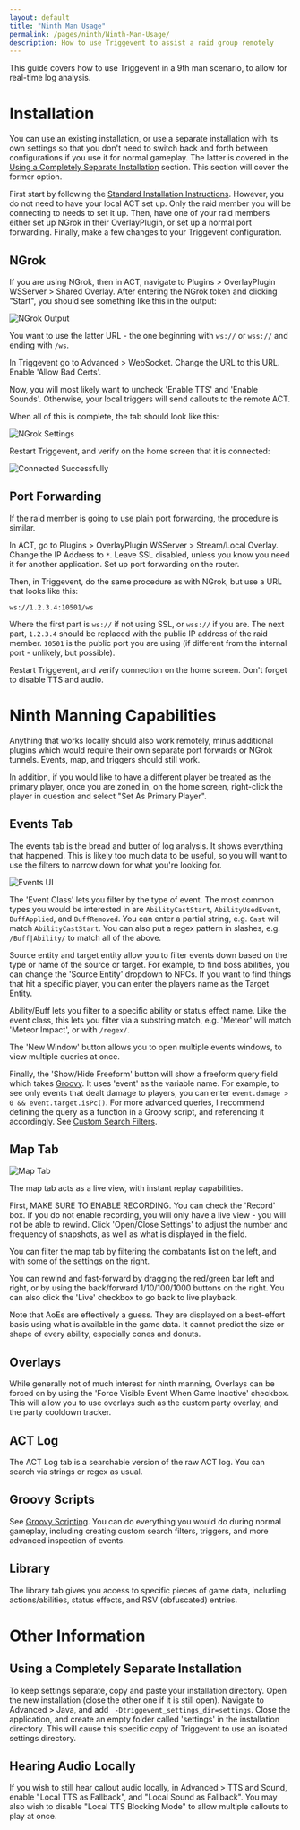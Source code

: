 ```yaml
---
layout: default
title: "Ninth Man Usage"
permalink: /pages/ninth/Ninth-Man-Usage/
description: How to use Triggevent to assist a raid group remotely
---
```


This guide covers how to use Triggevent in a 9th man scenario, to allow for real-time log analysis.

# Installation

You can use an existing installation, or use a separate installation with its own settings so that you don't need to
switch back and forth between configurations if you use it for normal gameplay. The latter is covered in the
[Using a Completely Separate Installation](#using-a-completely-separate-installation) section. This section will cover
the former option.

First start by following the [Standard Installation Instructions](https://github.com/xpdota/event-trigger/wiki/Installation-and-Setup).
However, you do not need to have your local ACT set up. Only the raid member you will be connecting to needs to set it up.
Then, have one of your raid members either set up NGrok in their OverlayPlugin, or set up a normal port forwarding.
Finally, make a few changes to your Triggevent configuration.

## NGrok

If you are using NGrok, then in ACT, navigate to Plugins > OverlayPlugin WSServer > Shared Overlay. After entering the NGrok
token and clicking "Start", you should see something like this in the output:

![NGrok Output](ngrok.png)

You want to use the latter URL - the one beginning with `ws://` or `wss://` and ending with `/ws`.

In Triggevent go to Advanced > WebSocket. Change the URL to this URL. Enable 'Allow Bad Certs'.

Now, you will most likely want to uncheck 'Enable TTS' and 'Enable Sounds'. Otherwise, your local triggers will send
callouts to the remote ACT.

When all of this is complete, the tab should look like this:

![NGrok Settings](ngrok-settings.png)

Restart Triggevent, and verify on the home screen that it is connected:

![Connected Successfully](Connected.png)

## Port Forwarding

If the raid member is going to use plain port forwarding, the procedure is similar.

In ACT, go to Plugins > OverlayPlugin WSServer > Stream/Local Overlay. Change the IP Address to `*`.
Leave SSL disabled, unless you know you need it for another application.
Set up port forwarding on the router.

Then, in Triggevent, do the same procedure as with NGrok, but use a URL that looks like this:

`ws://1.2.3.4:10501/ws`

Where the first part is `ws://` if not using SSL, or `wss://` if you are. The next part, `1.2.3.4` should be replaced with the public
IP address of the raid member. `10501` is the public port you are using (if different from the internal port - unlikely, but possible).

Restart Triggevent, and verify connection on the home screen. Don't forget to disable TTS and audio.

# Ninth Manning Capabilities

Anything that works locally should also work remotely, minus additional plugins which would require their own separate port forwards
or NGrok tunnels. Events, map, and triggers should still work.

In addition, if you would like to have a different player be treated as the primary player, once you are zoned in, on the home screen,
right-click the player in question and select "Set As Primary Player".

## Events Tab

The events tab is the bread and butter of log analysis. It shows everything that happened. This is likely too much data to be useful,
so you will want to use the filters to narrow down for what you're looking for.

![Events UI](Events.png)

The 'Event Class' lets you filter by the type of event. The most common types you would be interested in are `AbilityCastStart`, `AbilityUsedEvent`,
`BuffApplied`, and `BuffRemoved`. You can enter a partial string, e.g. `Cast` will match `AbilityCastStart`. You can also put a regex pattern
in slashes, e.g. `/Buff|Ability/` to match all of the above.

Source entity and target entity allow you to filter events down based on the type or name of the source or target. For example,
to find boss abilities, you can change the 'Source Entity' dropdown to NPCs. If you want to find things that hit a specific player,
you can enter the players name as the Target Entity.

Ability/Buff lets you filter to a specific ability or status effect name. Like the event class, this lets you filter via a substring match,
e.g. 'Meteor' will match 'Meteor Impact', or with `/regex/`.

The 'New Window' button allows you to open multiple events windows, to view multiple queries at once.

Finally, the 'Show/Hide Freeform' button will show a freeform query field which takes [Groovy](/pages/groovy/Groovy-Scripting.md).
It uses 'event' as the variable name. For example, to see only events that dealt damage to players, you can enter
`event.damage > 0 && event.target.isPc()`. For more advanced queries, I recommend defining the query as a function in a Groovy script, and
referencing it accordingly. See [Custom Search Filters](https://github.com/xpdota/event-trigger/wiki/Groovy-Examples#custom-search-filters).

## Map Tab

![Map Tab](Map-Tab.png)

The map tab acts as a live view, with instant replay capabilities.

First, MAKE SURE TO ENABLE RECORDING. You can check the 'Record' box. If you do not enable recording, you will only have a live view - you
will not be able to rewind. Click 'Open/Close Settings' to adjust the number and frequency of snapshots, as well as what is displayed in
the field.

You can filter the map tab by filtering the combatants list on the left, and with some of the settings on the right.

You can rewind and fast-forward by dragging the red/green bar left and right, or by using the back/forward 1/10/100/1000 buttons on the right.
You can also click the 'Live' checkbox to go back to live playback.

Note that AoEs are effectively a guess. They are displayed on a best-effort basis using what is available in the game data.
It cannot predict the size or shape of every ability, especially cones and donuts.

## Overlays

While generally not of much interest for ninth manning, Overlays can be forced on by using the 'Force Visible Event When Game Inactive' checkbox.
This will allow you to use overlays such as the custom party overlay, and the party cooldown tracker.

## ACT Log

The ACT Log tab is a searchable version of the raw ACT log. You can search via strings or regex as usual.

## Groovy Scripts

See [Groovy Scripting](/pages/groovy/Groovy-Scripting.md). You can do everything you would do during normal gameplay, including
creating custom search filters, triggers, and more advanced inspection of events.

## Library

The library tab gives you access to specific pieces of game data, including actions/abilities, status effects, and RSV (obfuscated) entries.


# Other Information

## Using a Completely Separate Installation

To keep settings separate, copy and paste your installation directory. Open the new installation (close the other one if it is still open).
Navigate to Advanced > Java, and add ` -Dtriggevent_settings_dir=settings`. Close the application, and create an empty folder called
'settings' in the installation directory. This will cause this specific copy of Triggevent to use an isolated settings directory.

## Hearing Audio Locally

If you wish to still hear callout audio locally, in Advanced > TTS and Sound, enable "Local TTS as Fallback", and "Local Sound as Fallback".
You may also wish to disable "Local TTS Blocking Mode" to allow multiple callouts to play at once.